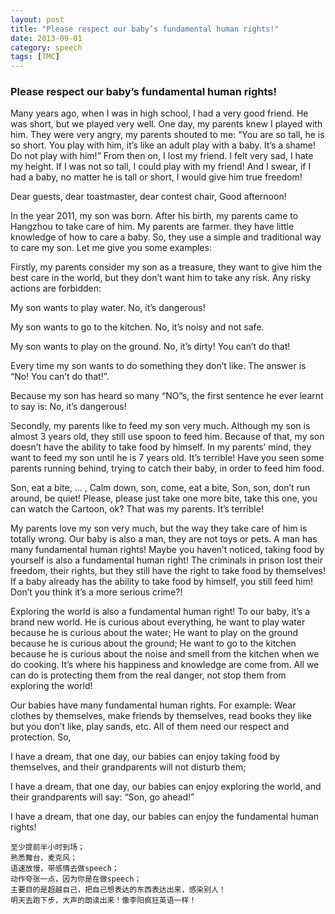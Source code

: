 ```yaml
---
layout: post
title: "Please respect our baby’s fundamental human rights!"
date: 2013-09-01
category: speech 
tags: [TMC]
---
```


### Please respect our baby’s fundamental human rights!

Many years ago, when I was in high school, I had a very good friend. He was short, but we played very well. One day, my parents knew I played with him. They were very angry, my parents shouted to me:
“You are so tall, he is so short. You play with him, it’s like an adult play with a baby. It’s a shame! Do not play with him!” From then on, I lost my friend. I felt   very sad, I hate my height. If I was not so tall, I could play with my friend! And I swear, if I had a baby, no matter he is tall or short, 
I would give him true freedom!  

Dear guests, dear toastmaster, dear contest chair, Good afternoon!

In the year 2011,  my son was born.  After his birth, my parents came to Hangzhou to take care of him. My parents are farmer.  they have little knowledge of how to care a baby. So, they use a simple and traditional way to care my son. Let me give you some examples:	

Firstly, my parents consider my son as a treasure, they want to give him the best care in the world,  but they don’t want him to take any risk. Any risky actions are forbidden:

My son wants to play water. No, it’s dangerous!

My son wants to go to the kitchen. No, it’s noisy and not safe. 

My son wants to play on the ground. No, it’s dirty! You can’t do that!

Every time my son wants to do something they don’t like. The answer is “No! You can’t do that!”.

Because my son has heard so many “NO”s,   the first sentence he ever learnt to say is: No, it’s dangerous!

Secondly, my parents like to feed my son very much. Although my son is almost 3 years old, they still use spoon to feed him. Because of that, my son doesn’t have the ability to take food by himself. In my parents’ mind, they want to feed my son until he is 7 years old. It’s terrible! 
Have you seen some parents running behind, trying to catch their baby, in order to feed him food. 

Son, eat a bite, … , Calm down, son, come, eat a bite, Son, son, don’t run around, be quiet! Please, please just take one more bite, take this one, you can watch the Cartoon, ok?
That was my parents. It’s terrible!

My parents love my son very much, but the way they take care of him is totally wrong. 
Our baby is also a man, they are not toys or pets. A man has many fundamental human rights! Maybe you haven’t noticed, taking food by yourself is also a fundamental human right! The criminals in prison lost their freedom, their rights, but they still have the right to take food by themselves! If a baby already has the ability to take food by himself, you still feed him! Don’t you think it’s a more serious crime?!

Exploring the world is also a fundamental human right!  To our baby, it’s a brand new world. He is curious about everything, he want to play water because he is curious about the water; He want to play on the ground because he is curious about the ground; He want to go to the kitchen because he is curious about the noise and smell from the kitchen when we do cooking. It’s where his happiness and knowledge are come from. All we can do is protecting them from the real danger, not stop them from exploring the world! 

Our babies have many fundamental human rights. For example: Wear clothes by themselves, make friends by themselves, read books they like but you don’t like, play sands, etc. All of them need our respect and protection. So, 

I have a dream, that one day, our babies can enjoy taking food by themselves, and their grandparents will not disturb them;

I have a dream, that one day, our babies can enjoy exploring the world, and their grandparents will say: “Son, go ahead!”

I have a dream, that one day, our babies can enjoy the fundamental human rights!


    至少提前半小时到场；
    熟悉舞台，麦克风；
    语速放慢，带感情去做speech；
    动作夸张一点，因为你是在做speech；
    主要目的是超越自己，把自己想表达的东西表达出来，感染别人！
    明天去跑下步，大声的朗读出来！像李阳疯狂英语一样！

